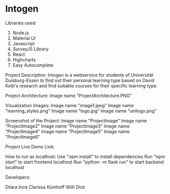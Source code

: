 # Intogen
Libraries used:
1. Node.js
2. Material UI
3. Javascript
4. SurveyJS Library
5. React
6. Highcharts
7. Easy Autocomplete 

Project Description:
Intogen is a webservice for students of Universität Duisburg-Essen to find out their personal learning type based on David Kolb's research and find suitable courses for their specific learning type.

Project Architecture:
Image name "ProjectArchitecture.PNG"

Visualization Images:
Image name "image1.jpeg"
Image name "learning_styles.png"
Image name "logo.jpg"
Image name "unilogo.png"

Screenshot of the Project:
Image name "ProjectImage"
Image name "ProjectImage2"
Image name "ProjectImage3"
Image name "ProjectImage4"
Image name "ProjectImage5"
Image name "ProjectImage6"

Project Live Demo Link:


How to run as localhost:
Use "npm install" to install dependencies
Run "npm start" to start frontend localhost
Run "python -m flask run" to start backend localhost

Developers:

Dilara Ince
Clarissa Kümhoff
Willi Dick